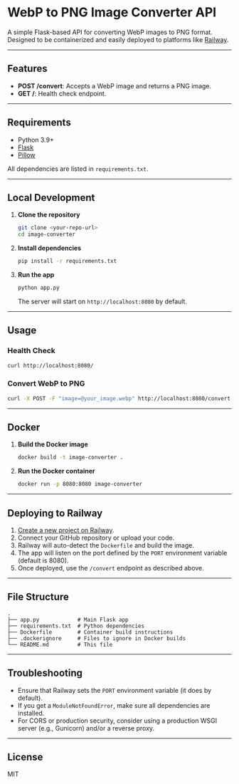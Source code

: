 # WebP to PNG Image Converter API

A simple Flask-based API for converting WebP images to PNG format. Designed to be containerized and easily deployed to platforms like [Railway](https://railway.app/).

---

## Features
- **POST /convert**: Accepts a WebP image and returns a PNG image.
- **GET /**: Health check endpoint.

---

## Requirements
- Python 3.9+
- [Flask](https://flask.palletsprojects.com/)
- [Pillow](https://python-pillow.org/)

All dependencies are listed in `requirements.txt`.

---

## Local Development

1. **Clone the repository**
   ```bash
   git clone <your-repo-url>
   cd image-converter
   ```

2. **Install dependencies**
   ```bash
   pip install -r requirements.txt
   ```

3. **Run the app**
   ```bash
   python app.py
   ```
   The server will start on `http://localhost:8080` by default.

---

## Usage

### Health Check
```bash
curl http://localhost:8080/
```

### Convert WebP to PNG
```bash
curl -X POST -F "image=@your_image.webp" http://localhost:8080/convert --output converted.png
```

---

## Docker

1. **Build the Docker image**
   ```bash
   docker build -t image-converter .
   ```
2. **Run the Docker container**
   ```bash
   docker run -p 8080:8080 image-converter
   ```

---

## Deploying to Railway

1. [Create a new project on Railway](https://railway.app/new).
2. Connect your GitHub repository or upload your code.
3. Railway will auto-detect the `Dockerfile` and build the image.
4. The app will listen on the port defined by the `PORT` environment variable (default is 8080).
5. Once deployed, use the `/convert` endpoint as described above.

---

## File Structure
```
.
├── app.py            # Main Flask app
├── requirements.txt  # Python dependencies
├── Dockerfile        # Container build instructions
├── .dockerignore     # Files to ignore in Docker builds
└── README.md         # This file
```

---

## Troubleshooting
- Ensure that Railway sets the `PORT` environment variable (it does by default).
- If you get a `ModuleNotFoundError`, make sure all dependencies are installed.
- For CORS or production security, consider using a production WSGI server (e.g., Gunicorn) and/or a reverse proxy.

---

## License
MIT
